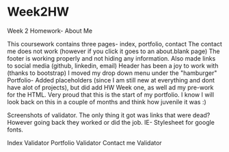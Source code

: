# Week2HW
Week 2 Homework- About Me

This coursework contains three pages- index, portfolio, contact
The contact me does not work (however if you click it goes to an about.blank page) 
The footer is working properly and not hiding any information. Also made links to social media (github, linkedin, email)
Header has been a joy to work with (thanks to bootstrap) I moved my drop down menu under the "hamburger"
Portfolio- Added placeholders (since I am still new at everything and dont have alot of projects), but did add HW Week one, as well ad my pre-work for the HTML.
Very proud that this is the start of my portfolio. I know I will look back on this in a couple of months and think how juvenile it was :)

Screenshots of validator. The only thing it got was links that were dead? However going back they worked or did the job. IE- Stylesheet for google fonts. 

Index Validator
Portfolio Validator
Contact me Validator
